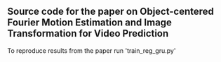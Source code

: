 Source code for the paper on Object-centered Fourier Motion Estimation and Image Transformation for Video Prediction
--------------------------------------------------------------------------------------------------------------------

To reproduce results from the paper run 'train_reg_gru.py'